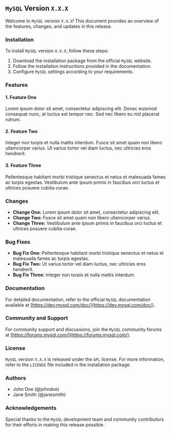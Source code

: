 
## `MySQL` Version `X.X.X`

Welcome to `MySQL` version `X.X.X`! This document provides an overview of the features, changes, and updates in this release.

### Installation

To install `MySQL` version `X.X.X`, follow these steps:

1. Download the installation package from the official `MySQL` website.
2. Follow the installation instructions provided in the documentation.
3. Configure `MySQL` settings according to your requirements.

### Features

#### 1. Feature One

Lorem ipsum dolor sit amet, consectetur adipiscing elit. Donec euismod consequat nunc, at luctus est tempor nec. Sed nec libero eu nisl placerat rutrum.

#### 2. Feature Two

Integer non turpis et nulla mattis interdum. Fusce sit amet quam non libero ullamcorper varius. Ut varius tortor vel diam luctus, nec ultricies eros hendrerit.

#### 3. Feature Three

Pellentesque habitant morbi tristique senectus et netus et malesuada fames ac turpis egestas. Vestibulum ante ipsum primis in faucibus orci luctus et ultrices posuere cubilia curae.

### Changes

- **Change One:** Lorem ipsum dolor sit amet, consectetur adipiscing elit.
- **Change Two:** Fusce sit amet quam non libero ullamcorper varius.
- **Change Three:** Vestibulum ante ipsum primis in faucibus orci luctus et ultrices posuere cubilia curae.

### Bug Fixes

- **Bug Fix One:** Pellentesque habitant morbi tristique senectus et netus et malesuada fames ac turpis egestas.
- **Bug Fix Two:** Ut varius tortor vel diam luctus, nec ultricies eros hendrerit.
- **Bug Fix Three:** Integer non turpis et nulla mattis interdum.

### Documentation

For detailed documentation, refer to the official `MySQL` documentation available at [https://dev.mysql.com/doc/](https://dev.mysql.com/doc/).

### Community and Support

For community support and discussions, join the `MySQL` community forums at [https://forums.mysql.com/](https://forums.mysql.com/).

### License

`MySQL` version `X.X.X` is released under the `GPL` license. For more information, refer to the `LICENSE` file included in the installation package.

### Authors

- John Doe (@johndoe)
- Jane Smith (@janesmith)

### Acknowledgements

Special thanks to the `MySQL` development team and community contributors for their efforts in making this release possible.


